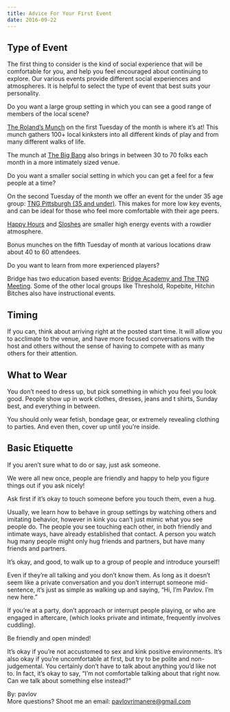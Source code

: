 ```yaml
---
title: Advice For Your First Event
date: 2016-09-22
---
```


<h2>Type of Event</h2>

The first thing to consider is the kind of social experience that will be comfortable for you, and help you feel encouraged about continuing to explore. Our various events provide different social experiences and atmospheres. It is helpful to select the type of event that best suits your personality.

Do you want a large group setting in which you can see a good range of members of the local scene?

[The Roland’s Munch](group-info/bridge-events/munches/) on the first Tuesday of the month is where it’s at!  This munch gathers 100+ local kinksters into all different kinds of play and from many different walks of life.

The munch at [The Big Bang](group-info/bridge-events/munches/) also brings in between 30 to 70 folks each month in a more intimately sized venue.

Do you want a smaller social setting in which you can get a feel for a few people at a time?

On the second Tuesday of the month we offer an event for the under 35 age group: [TNG Pittsburgh (35 and under)](group-info/tng/).  This makes for more low key events, and can be ideal for those who feel more comfortable with their age peers.

[Happy Hours](group-info/bridge-events/happy-hour) and [Sloshes](group-info/bridge-events/sloshes/) are smaller high energy events with a rowdier atmosphere.

Bonus munches on the fifth Tuesday of month at various locations draw about 40 to 60 attendees.

Do you want to learn from more experienced players?

Bridge has two education based events: [Bridge Academy and The TNG Meeting](group-info/bridge-events/education).
Some of the other local groups like Threshold, Ropebite, Hitchin Bitches also have instructional events.

<h2>Timing</h2>

If you can, think about arriving right at the posted start time.  It will allow you to acclimate to the venue, and have more focused conversations with the host and others without the sense of having to compete with as many others for their attention.

<h2>What to Wear</h2>

You don’t need to dress up, but pick something in which you feel you look good. People show up in work clothes, dresses, jeans and t shirts, Sunday best, and everything in between.

You should only wear fetish, bondage gear, or extremely revealing clothing to parties. And even then, cover up until you’re inside.

<h2>Basic Etiquette</h2>

If you aren’t sure what to do or say, just ask someone.

We were all new once, people are friendly and happy to help you figure things out if you ask nicely!

Ask first if it’s okay to touch someone before you touch them, even a hug.

Usually, we learn how to behave in group settings by watching others and imitating behavior, however in kink you can’t just mimic what you see people do. The people you see touching each other, in both friendly and intimate ways, have already established that contact. A person you watch hug many people might only hug friends and partners, but have many friends and partners.

It’s okay, and good, to walk up to a group of people and introduce yourself!

Even if they’re all talking and you don’t know them. As long as it doesn’t seem like a private conversation and you don’t interrupt someone mid-sentence, it’s just as simple as walking up and saying, “Hi, I’m Pavlov. I’m new here.”

If you’re at a party, don’t approach or interrupt people playing, or who are engaged in aftercare, (which looks private and intimate, frequently involves cuddling).

Be friendly and open minded!

It’s okay if you’re not accustomed to sex and kink positive environments. It’s also okay if you’re uncomfortable at first, but try to be polite and non-judgemental.  You certainly don’t have to talk about anything you’d like not to. In fact, it’s okay to say, “I’m not comfortable talking about that right now.  Can we talk about something else instead?”

By: pavlov<br>
More questions? Shoot me an email:  [pavlovrimanere@gmail.com](mailto:pavlovrimanere@gmail.com)
